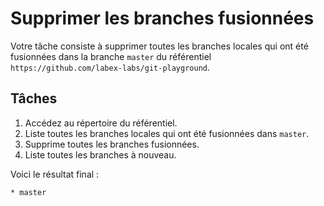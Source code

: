 # Supprimer les branches fusionnées

Votre tâche consiste à supprimer toutes les branches locales qui ont été fusionnées dans la branche `master` du référentiel `https://github.com/labex-labs/git-playground`.

## Tâches

1. Accédez au répertoire du référentiel.
2. Liste toutes les branches locales qui ont été fusionnées dans `master`.
3. Supprime toutes les branches fusionnées.
4. Liste toutes les branches à nouveau.

Voici le résultat final :

```
* master
```

